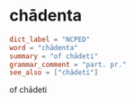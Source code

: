 # chādenta

``` toml
dict_label = "NCPED"
word = "chādenta"
summary = "of chādeti"
grammar_comment = "part. pr."
see_also = ["chādeti"]
```

of chādeti

